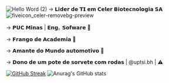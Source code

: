 ![Hello Word (2)](https://github.com/user-attachments/assets/b27d883e-6766-4d80-9909-8b4fb789725d)
-> 𝗟𝗶𝗱𝗲𝗿 𝗱𝗲 𝗧𝗜 𝗲𝗺 𝗖𝗲𝗹𝗲𝗿 𝗕𝗶𝗼𝘁𝗲𝗰𝗻𝗼𝗹𝗼𝗴𝗶𝗮 𝗦𝗔  ![fiveicon_celer-removebg-preview](https://github.com/user-attachments/assets/8fbfe200-8005-4b58-acae-b3101fbce456)

-> 𝗣𝗨𝗖 𝗠𝗶𝗻𝗮𝘀 | 𝗘𝗻𝗴｡ 𝗦𝗼𝗳𝘄𝗮𝗿𝗲 👾

-> 𝗙𝗿𝗮𝗻𝗴𝗼 𝗱𝗲 𝗔𝗰𝗮𝗱𝗲𝗺𝗶𝗮 💪

-> 𝗔𝗺𝗮𝗻𝘁𝗲 𝗱𝗼 𝗠𝘂𝗻𝗱𝗼 𝗮𝘂𝘁𝗼𝗺𝗼𝘁𝗶𝘃𝗼 🚗

-> 𝗗𝗼𝗻𝗼 𝗱𝗲 𝘂𝗺 𝗽𝗼𝘁𝗲 𝗱𝗲 𝘀𝗼𝗿𝘃𝗲𝘁𝗲 𝗰𝗼𝗺 𝗿𝗼𝗱𝗮𝘀 | @uptsi.bh | ⚠️

[![GitHub Streak](https://github-readme-streak-stats.herokuapp.com?user=DMendes7&theme=dark&hide_border=true&locale=pt_BR&date_format=j%2Fn%5B%2FY%5D&mode=weekly)](https://git.io/streak-stats) ![Anurag's GitHub stats](https://github-readme-stats.vercel.app/api?username=DMendes7&show_icons=true&theme=transparent)
